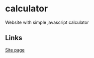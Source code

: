 # calculator
Website with simple javascript calculator
## Links
[Site page](https://greatest-frog.github.io/calculator/)
